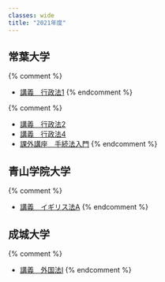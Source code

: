 ```yaml
---
classes: wide
title: "2021年度"
---
```


## 常葉大学

{% comment %}
- [講義　行政法1](tokoha/administrative_law_1)
{% endcomment %}


{% comment %}
- [講義　行政法2](tokoha/administrative_law_2)
- [講義　行政法4](tokoha/administrative_law_4)
- [課外講座　手続法入門](tokoha/introduction_to_procedural_law)
{% endcomment %}

## 青山学院大学

{% comment %}
- [講義　イギリス法A](aoyama/english_law_a)
{% endcomment %}

## 成城大学

{% comment %}
- [講義　外国法I](seijo/foregin_law_1)
{% endcomment %}

